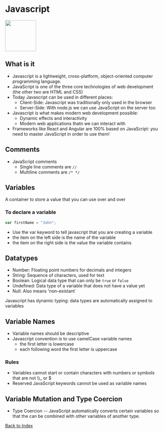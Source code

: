 # Javascript

<img src="https://upload.wikimedia.org/wikipedia/commons/6/6a/JavaScript-logo.png" width=100px>

## What is it

- Javascript is a lightweight, cross-platform, object-oriented computer programming language.
- JavaScript is one of the three core technologies of web development (the other two are HTML and CSS)
- Today Javascript can be used in different places:
  - Client-Side: Javascript was traditionally only used in the browser
  - Server-Side: With node.js we can use JavaScript on the server too
- Javascript is what makes modern web development possible:
  - Dynamic effects and interactivity
  - Modern web applications thatn we can interact with
- Frameworks like React and Angular are 100% based on JavaScript: you need to master JavaScript in order to use them!

## Comments

- JavaScript comments
  - Single line comments are `//`
  - Multiline comments are `/* */`

## Variables

A container to store a value that you can use over and over

### To declare a variable

```javascript
var firstName = "John";
```

- Use the var keyword to tell javascript that you are creating a variable
- the item on the left side is the name of the variable
- the item on the right side is the value the variable contains

## Datatypes

- Number: Floating point numbers for decimals and integers
- String: Sequence of characters, used for text
- Boolean: Logical data type that can only be `true` or `false`
- Undefined: Data type of a variable that does not have a value yet
- Null: Also means 'non-existant`

Javascript has dynamic typing: data types are automatically assigned to variables

## Variable Names

- Variable names should be descriptive
- Javascript convention is to use camelCase variable names
  - the first letter is lowercase
  - each following word the first letter is uppercase

### Rules

- Variables cannot start or contain characters with numbers or symbols that are not \\\\_ or \$
- Reserved JavaScript keywords cannot be used as variable names

## Variable Mutation and Type Coercion

- Type Coercion -- JavaScript automatically converts certain variables so that the can be combined with other variables of another type.

[Back to Index](index.md)
